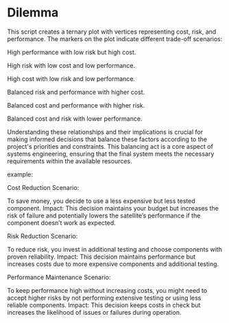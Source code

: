# Dilemma
This script creates a ternary plot with vertices representing cost, risk, and performance. The markers on the plot indicate different trade-off scenarios:

High performance with low risk but high cost.

High risk with low cost and low performance.

High cost with low risk and low performance.

Balanced risk and performance with higher cost.

Balanced cost and performance with higher risk.

Balanced cost and risk with lower performance.



Understanding these relationships and their implications is crucial for making informed decisions that balance these factors according to the project's priorities and constraints. This balancing act is a core aspect of systems engineering, ensuring that the final system meets the necessary requirements within the available resources.

example: 

Cost Reduction Scenario:

To save money, you decide to use a less expensive but less tested component.
Impact: This decision maintains your budget but increases the risk of failure and potentially lowers the satellite’s performance if the component doesn’t work as expected.

Risk Reduction Scenario:


To reduce risk, you invest in additional testing and choose components with proven reliability.
Impact: This decision maintains performance but increases costs due to more expensive components and additional testing.


Performance Maintenance Scenario:

To keep performance high without increasing costs, you might need to accept higher risks by not performing extensive testing or using less reliable components.
Impact: This decision keeps costs in check but increases the likelihood of issues or failures during operation.
